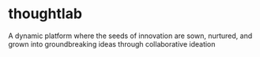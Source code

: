 # thoughtlab
A dynamic platform where the seeds of innovation are sown, nurtured, and grown into groundbreaking ideas through collaborative ideation

